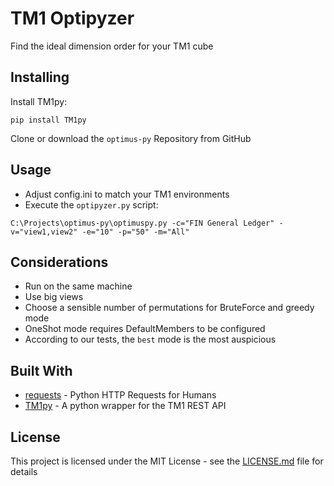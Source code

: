 
# TM1 Optipyzer

Find the ideal dimension order for your TM1 cube

## Installing

Install TM1py:
```
pip install TM1py
```

Clone or download the `optimus-py` Repository from GitHub


## Usage

* Adjust config.ini to match your TM1 environments
* Execute the `optipyzer.py` script: 
```
C:\Projects\optimus-py\optimuspy.py -c="FIN General Ledger" -v="view1,view2" -e="10" -p="50" -m="All"
```

## Considerations
- Run on the same machine
- Use big views 
- Choose a sensible number of permutations for BruteForce and greedy mode
- OneShot mode requires DefaultMembers to be configured
- According to our tests, the `best` mode is the most auspicious


## Built With

* [requests](http://docs.python-requests.org/en/master/) - Python HTTP Requests for Humans
* [TM1py](https://github.com/cubewise-code/TM1py) - A python wrapper for the TM1 REST API


## License

This project is licensed under the MIT License - see the [LICENSE.md](LICENSE.md) file for details
